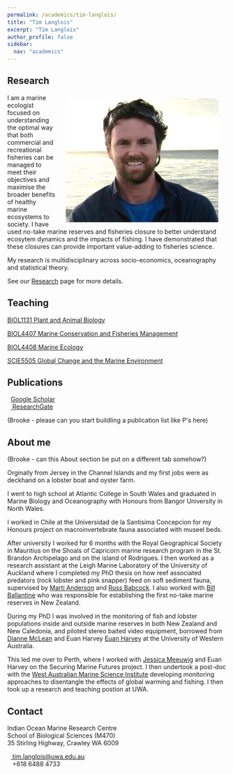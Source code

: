 ```yaml
---
permalink: /academics/tim-langlois/
title: "Tim Langlois"
excerpt: "Tim Langlois"
author_profile: false
sidebar:
  nav: "academics"
---
```

## Research

<img class="philprofile" src='/images/tim.new.png' align='right' width="350" hspace="20" vspace="10">

I am a marine ecologist focused on understanding the optimal way that both commercial and recreational fisheries can be managed to meet their objectives and maximise the broader benefits of healthy marine ecosystems to society. I have used no-take marine reserves and fisheries closure to better understand ecosytem dynamics and the impacts of fishing. I have demonstrated that these closures can provide important value-adding to fisheries science.

My research is multidisciplinary across socio-economics, oceanography and statistical theory.

See our [Research](https://uwamegfisheries.github.io/research/ "Research") page for more details.


## Teaching

[BIOL1131 Plant and Animal Biology](http://handbooks.uwa.edu.au/unitdetails?code=BIOL1131 "BIOL1131 Plant and Animal Biology") 

[BIOL4407 Marine Conservation and Fisheries Management](http://handbooks.uwa.edu.au/unitdetails?code=BIOL4407 "BIOL4407 Marine Conservation and Fisheries Management") 

[BIOL4408 Marine Ecology](http://handbooks.uwa.edu.au/unitdetails?code=BIOL4408 "Rottnest field trip") 

[SCIE5505 Global Change and the Marine Environment](http://handbooks.uwa.edu.au/unitdetails?code=SCIE5505 "SCIE5505 Global Change and the Marine Environment") 


## Publications
<i class="fas fa-graduation-cap"></i>&nbsp;&nbsp;<a href="https://scholar.google.com/citations?user=jEiHZ0cAAAAJ&hl=en">Google Scholar</a><br>
<i class="fab fa-researchgate"></i>&nbsp;&nbsp;<a href="https://www.researchgate.net/profile/Tim_Langlois"> ResearchGate</a><br>


(Brooke - please can you start buildling a publication list like P's here)




## About me
(Brooke - can this About section be put on a different tab somehow?)

Orginally from Jersey in the Channel Islands and my first jobs were as deckhand on a lobster boat and oyster farm. 

I went to high school at Atlantic College in South Wales and graduated in Marine Biology and Oceanography with Honours from Bangor University in North Wales. 

I worked in Chile at the Universidad de la Santisima Concepcion for my Honours project on macroinvertebrate fauna associated with museel beds. 

After university I worked for 6 months with the Royal Geographical Society in Mauritius on the Shoals of Capricorn marine research program in the St. Brandon Archipelago and on the island of Rodrigues. I then worked as a research assistant at the Leigh Marine Laboratory of the University of Auckland where I completed my PhD thesis on how reef associated predators (rock lobster and pink snapper) feed on soft sediment fauna, supervised by [Marti Anderson](http://www.massey.ac.nz/massey/expertise/profile.cfm?stref=204040 "Marti Anderson") and [Russ Babcock](https://theconversation.com/profiles/russ-babcock-126401 "Russ Babcock"). I also worked with [Bill Ballantine](https://www.nzgeo.com/stories/no-take-zone/ "Bill Ballantine") who was responsible for establishing the first no-take marine reserves in New Zealand. 


During my PhD I was involved in the monitoring of fish and lobster populations inside and outside marine reserves in both New Zealand and New Caledonia, and piloted stereo baited video equipment, borrowed from [Dianne McLean](https://uwamegfisheries.github.io/academics/dianne-mclean/ "Dianne McLean") and Euan Harvey [Euan Harvey](https://theconversation.com/profiles/euan-harvey-11039 "Euan Harvey") at the University of Western Australia. 

This led me over to Perth, where I worked with [Jessica Meeuwig](http://www.meeuwig.org/current-members/jessica-meeuwig/ "Jessica Meeuwig") and Euan Harvey on the Securing Marine Futures project. I then undertook a post-doc with the [West Australian Marine Science Institute](https://www.wamsi.org.au/home "WAMSI") developing monitoring approaches to disentangle the effects of global warming and fishing. I then took up a research and teaching postion at UWA.


## Contact
<p class="address"><i class="far fa-building"></i> Indian Ocean Marine Research Centre <br>
School of Biological Sciences (M470)<br>
35 Stirling Highway, Crawley WA 6009</p>

<p class="phoneemail"><i class="far fa-envelope-open"></i>&nbsp;&nbsp;<a href="mailto:tim.langlois@uwa.edu.au"> tim.langlois@uwa.edu.au</a><br>
<i class="fas fa-phone"></i>&nbsp;&nbsp; +618 6488 4733<br>

